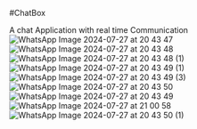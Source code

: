 #ChatBox

A chat Application with real time Communication
![WhatsApp Image 2024-07-27 at 20 43 47](https://github.com/user-attachments/assets/467fdd8c-fa07-4b0b-abdd-52bfa9c00b17)
![WhatsApp Image 2024-07-27 at 20 43 48](https://github.com/user-attachments/assets/83e63431-3a1a-497a-8734-a0f683d1fa96)
![WhatsApp Image 2024-07-27 at 20 43 48 (1)](https://github.com/user-attachments/assets/4931dff3-9cd3-471c-94c2-81deb41a7953)
![WhatsApp Image 2024-07-27 at 20 43 49 (1)](https://github.com/user-attachments/assets/0c0f2df0-905a-418c-9616-e81e3c6c6e0d)
![WhatsApp Image 2024-07-27 at 20 43 49 (3)](https://github.com/user-attachments/assets/23ef65f3-51bd-4012-b01f-f624de385773)
![WhatsApp Image 2024-07-27 at 20 43 50](https://github.com/user-attachments/assets/0f86d49b-ee0f-416b-ac32-8b28164baa53)
![WhatsApp Image 2024-07-27 at 20 43 49](https://github.com/user-attachments/assets/3c496574-3341-4def-be07-95282f00c5b4)
![WhatsApp Image 2024-07-27 at 21 00 58](https://github.com/user-attachments/assets/bb794b11-7275-4ebf-8cde-aaaf673b8ca0)
![WhatsApp Image 2024-07-27 at 20 43 50 (1)](https://github.com/user-attachments/assets/7543a5d1-580c-45c0-a649-2f355137ec6b)
